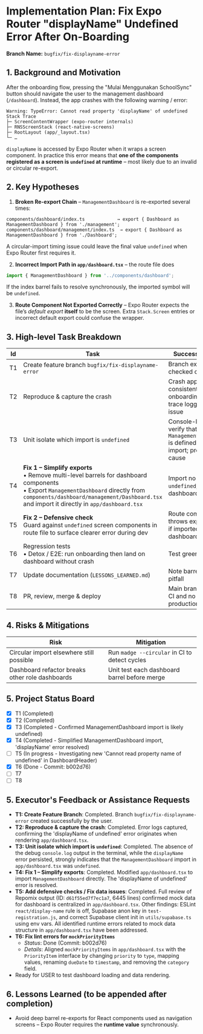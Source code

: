 # Implementation Plan: Fix Expo Router "displayName" Undefined Error After On-Boarding

**Branch Name:** `bugfix/fix-displayname-error`

## 1. Background and Motivation

After the onboarding flow, pressing the "Mulai Menggunakan SchoolSync" button should navigate the user to the management dashboard (`/dashboard`). Instead, the app crashes with the following warning / error:

```
Warning: TypeError: Cannot read property 'displayName' of undefined
Stack Trace
├─ ScreenContentWrapper (expo-router internals)
├─ RNSScreenStack (react-native-screens)
├─ RootLayout (app/_layout.tsx)
└─ …
```

`displayName` is accessed by Expo Router when it wraps a screen component.  In practice this error means that **one of the components registered as a screen is `undefined` at runtime** – most likely due to an invalid or circular re-export.

## 2. Key Hypotheses

1. **Broken Re-export Chain** – `ManagementDashboard` is re-exported several times:

```
components/dashboard/index.ts            → export { Dashboard as ManagementDashboard } from './management';
components/dashboard/management/index.ts  → export { Dashboard as ManagementDashboard } from './Dashboard';
```

   A circular-import timing issue could leave the final value `undefined` when Expo Router first requires it.

2. **Incorrect Import Path in `app/dashboard.tsx`** – the route file does

```ts
import { ManagementDashboard } from '../components/dashboard';
```

   If the index barrel fails to resolve synchronously, the imported symbol will be `undefined`.

3. **Route Component Not Exported Correctly** – Expo Router expects the file’s *default export* **itself** to be the screen.  Extra `Stack.Screen` entries or incorrect default export could confuse the wrapper.

## 3. High-level Task Breakdown

| Id | Task | Success Criteria |
|----|------|------------------|
| T1 | Create feature branch `bugfix/fix-displayname-error` | Branch exists and checked out |
| T2 | Reproduce & capture the crash | Crash appears consistently after onboarding; stack trace logged in issue |
| T3 | Unit isolate which import is `undefined`  | Console-log or Jest verify that `ManagementDashboard` is defined after import; prove root cause |
| T4 | **Fix 1 – Simplify exports**<br>• Remove multi-level barrels for dashboard components<br>• Export `ManagementDashboard` directly from `components/dashboard/management/Dashboard.tsx` and import it directly in `app/dashboard.tsx` | Import no longer `undefined`; dashboard renders |
| T5 | **Fix 2 – Defensive check**<br>Guard against `undefined` screen components in route file to surface clearer error during dev | Route component throws explicit error if imported dashboard is falsy |
| T6 | Regression tests<br>• Detox / E2E: run onboarding then land on dashboard without crash | Test green |
| T7 | Update documentation (`LESSONS_LEARNED.md`) | Note barrel-export pitfall |
| T8 | PR, review, merge & deploy | Main branch passes CI and no crash in production |

## 4. Risks & Mitigations

| Risk | Mitigation |
|------|-----------|
| Circular import elsewhere still possible | Run `madge --circular` in CI to detect cycles |
| Dashboard refactor breaks other role dashboards | Unit test each dashboard barrel before merge |

## 5. Project Status Board

- [x] T1 (Completed)
- [x] T2 (Completed)
- [x] T3 (Completed - Confirmed ManagementDashboard import is likely undefined)
- [x] T4 (Completed - Simplified ManagementDashboard import, 'displayName' error resolved)
- [ ] T5 (In progress - Investigating new 'Cannot read property name of undefined' in DashboardHeader)
- [x] T6 (Done - Commit: b002d76)
- [ ] T7
- [ ] T8

## 5. Executor's Feedback or Assistance Requests

- **T1: Create Feature Branch**: Completed. Branch `bugfix/fix-displayname-error` created successfully by the user.
- **T2: Reproduce & capture the crash**: Completed. Error logs captured, confirming the 'displayName of undefined' error originates when rendering `app/dashboard.tsx`.
- **T3: Unit isolate which import is `undefined`**: Completed. The absence of the debug `console.log` output in the terminal, while the `displayName` error persisted, strongly indicates that the `ManagementDashboard` import in `app/dashboard.tsx` was `undefined`.
- **T4: Fix 1 – Simplify exports**: Completed. Modified `app/dashboard.tsx` to import `ManagementDashboard` directly. The 'displayName of undefined' error is resolved.
- **T5: Add defensive checks / Fix data issues**: Completed. Full review of Repomix output (ID: `d61f55ed7f7ec1a7`, 6445 lines) confirmed mock data for dashboard is centralized in `app/dashboard.tsx`. Other findings: ESLint `react/display-name` rule is off, Supabase anon key in `test-registration.js`, and correct Supabase client init in `utils/supabase.ts` using env vars. All identified runtime errors related to mock data structure in `app/dashboard.tsx` have been addressed.
- **T6: Fix lint errors for `mockPriorityItems`**
    - *Status*: Done (Commit: b002d76)
    - *Details*: Aligned `mockPriorityItems` in `app/dashboard.tsx` with the `PriorityItem` interface by changing `priority` to `type`, mapping values, renaming `dueDate` to `timestamp`, and removing the `category` field.
- Ready for USER to test dashboard loading and data rendering.

## 6. Lessons Learned (to be appended after completion)

- Avoid deep barrel re-exports for React components used as navigation screens – Expo Router requires the **runtime value** synchronously.
